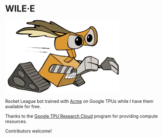 # WILE·E

![wile-e.png](wile-e.png)

Rocket League bot trained with [Acme](https://github.com/google-deepmind/acme) on Google TPUs while I have them available for free.

Thanks to the [Google TPU Research Cloud](https://sites.research.google/trc/about/) program for providing compute resources.

Contributors welcome!
